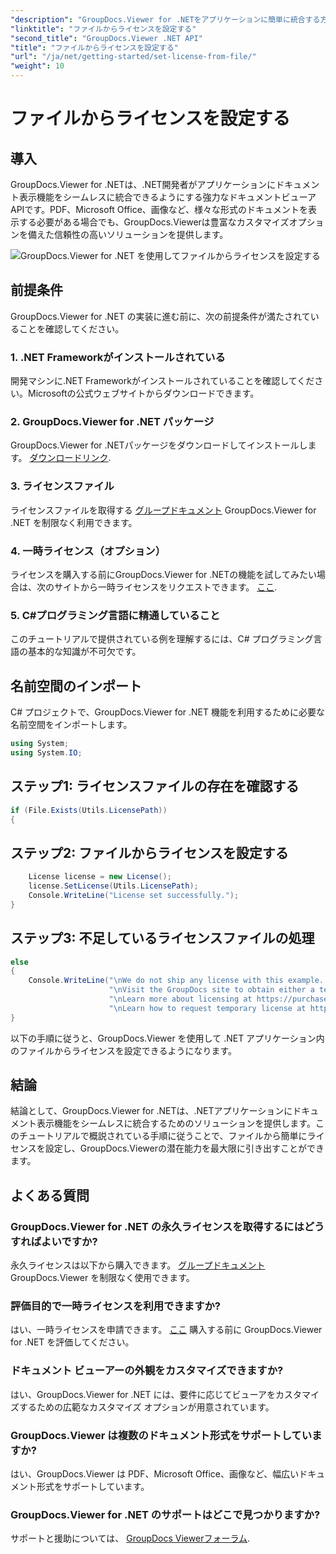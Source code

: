 ```yaml
---
"description": "GroupDocs.Viewer for .NETをアプリケーションに簡単に統合する方法を学びましょう。ライセンスの設定、ドキュメントの表示、ビューアの外観のカスタマイズなどを行います。"
"linktitle": "ファイルからライセンスを設定する"
"second_title": "GroupDocs.Viewer .NET API"
"title": "ファイルからライセンスを設定する"
"url": "/ja/net/getting-started/set-license-from-file/"
"weight": 10
---
```


# ファイルからライセンスを設定する

## 導入
GroupDocs.Viewer for .NETは、.NET開発者がアプリケーションにドキュメント表示機能をシームレスに統合できるようにする強力なドキュメントビューアAPIです。PDF、Microsoft Office、画像など、様々な形式のドキュメントを表示する必要がある場合でも、GroupDocs.Viewerは豊富なカスタマイズオプションを備えた信頼性の高いソリューションを提供します。

![GroupDocs.Viewer for .NET を使用してファイルからライセンスを設定する](/viewer/getting-started/set-license-from-file.png)

## 前提条件
GroupDocs.Viewer for .NET の実装に進む前に、次の前提条件が満たされていることを確認してください。
### 1. .NET Frameworkがインストールされている
開発マシンに.NET Frameworkがインストールされていることを確認してください。Microsoftの公式ウェブサイトからダウンロードできます。
### 2. GroupDocs.Viewer for .NET パッケージ
GroupDocs.Viewer for .NETパッケージをダウンロードしてインストールします。 [ダウンロードリンク](https://releases。groupdocs.com/viewer/net/).
### 3. ライセンスファイル
ライセンスファイルを取得する [グループドキュメント](https://purchase.groupdocs.com/buy) GroupDocs.Viewer for .NET を制限なく利用できます。
### 4. 一時ライセンス（オプション）
ライセンスを購入する前にGroupDocs.Viewer for .NETの機能を試してみたい場合は、次のサイトから一時ライセンスをリクエストできます。 [ここ](https://purchase。groupdocs.com/temporary-license/).
### 5. C#プログラミング言語に精通していること
このチュートリアルで提供されている例を理解するには、C# プログラミング言語の基本的な知識が不可欠です。

## 名前空間のインポート
C# プロジェクトで、GroupDocs.Viewer for .NET 機能を利用するために必要な名前空間をインポートします。

```csharp
using System;
using System.IO;
```

## ステップ1: ライセンスファイルの存在を確認する
```csharp
if (File.Exists(Utils.LicensePath))
{
```
## ステップ2: ファイルからライセンスを設定する
```csharp
    License license = new License();
    license.SetLicense(Utils.LicensePath);
    Console.WriteLine("License set successfully.");
}
```
## ステップ3: 不足しているライセンスファイルの処理
```csharp
else
{
    Console.WriteLine("\nWe do not ship any license with this example. " +
                      "\nVisit the GroupDocs site to obtain either a temporary or permanent license. " +
                      "\nLearn more about licensing at https://purchase.groupdocs.com/faqs/licensing. " +
                      "\nLearn how to request temporary license at https://purchase.groupdocs.com/temporary-license.");
}
```
以下の手順に従うと、GroupDocs.Viewer を使用して .NET アプリケーション内のファイルからライセンスを設定できるようになります。

## 結論
結論として、GroupDocs.Viewer for .NETは、.NETアプリケーションにドキュメント表示機能をシームレスに統合するためのソリューションを提供します。このチュートリアルで概説されている手順に従うことで、ファイルから簡単にライセンスを設定し、GroupDocs.Viewerの潜在能力を最大限に引き出すことができます。
## よくある質問
### GroupDocs.Viewer for .NET の永久ライセンスを取得するにはどうすればよいですか?
永久ライセンスは以下から購入できます。 [グループドキュメント](https://purchase.groupdocs.com/buy) GroupDocs.Viewer を制限なく使用できます。
### 評価目的で一時ライセンスを利用できますか?
はい、一時ライセンスを申請できます。 [ここ](https://purchase.groupdocs.com/temporary-license/) 購入する前に GroupDocs.Viewer for .NET を評価してください。
### ドキュメント ビューアーの外観をカスタマイズできますか?
はい、GroupDocs.Viewer for .NET には、要件に応じてビューアをカスタマイズするための広範なカスタマイズ オプションが用意されています。
### GroupDocs.Viewer は複数のドキュメント形式をサポートしていますか?
はい、GroupDocs.Viewer は PDF、Microsoft Office、画像など、幅広いドキュメント形式をサポートしています。
### GroupDocs.Viewer for .NET のサポートはどこで見つかりますか?
サポートと援助については、 [GroupDocs Viewerフォーラム](https://forum。groupdocs.com/c/viewer/9).